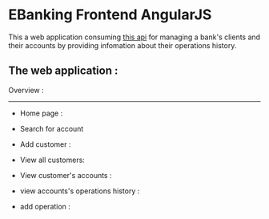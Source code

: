 # EBanking Frontend AngularJS

This a web application consuming [this api](https://github.com/aitlaasri-aymane/ebanking-backend-spring) for managing a bank's clients and their accounts by providing infomation about their operations history.

## The web application :

Overview :

<hr>

- Home page :

- Search for account

- Add customer :

- View all customers:

- View customer's accounts :

- view accounts's operations history :

- add operation :

